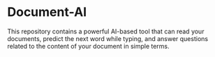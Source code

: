 # Document-AI
This repository contains a powerful AI-based tool that can read your documents, predict the next word while typing, and answer questions related to the content of your document in simple terms.
